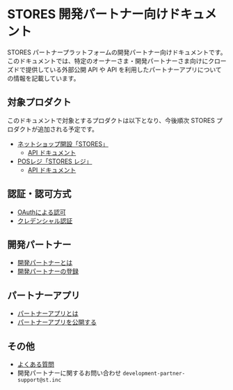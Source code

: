 # STORES 開発パートナー向けドキュメント
STORES パートナープラットフォームの開発パートナー向けドキュメントです。
このドキュメントでは、特定のオーナーさま・開発パートナーさま向けにクローズドで提供している外部公開 API や API を利用したパートナーアプリについての情報を記載しています。


## 対象プロダクト
このドキュメントで対象とするプロダクトは以下となり、今後順次 STORES プロダクトが追加される予定です。

- [ネットショップ開設「STORES」](https://stores.jp/ec)
  - [API ドキュメント](https://github.com/heyinc/retail-api-docs)
- [POSレジ「STORES レジ」](https://stores.jp/regi)
  - [API ドキュメント](https://github.com/heyinc/retail-api-docs)

## 認証・認可方式
- [OAuthによる認可](auth.md)
- [クレデンシャル認証](auth.md)

## 開発パートナー
- [開発パートナーとは](development-partner.md)
- [開発パートナーの登録](development-partner-signup.md)

## パートナーアプリ
- [パートナーアプリとは](partner-app.md)
- [パートナーアプリを公開する](partner-app-review.md)

## その他
- [よくある質問](faq.md)
- 開発パートナーに関するお問い合わせ  `development-partner-support@st.inc` 
